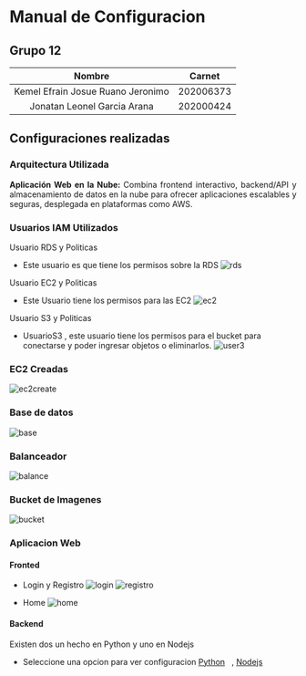 # Manual de Configuracion

## Grupo 12

| Nombre           | Carnet       |
|:----------------:|:------------:|
|Kemel Efrain Josue Ruano Jeronimo | 202006373 |
|Jonatan Leonel Garcia Arana | 202000424 |

## Configuraciones realizadas


### Arquitectura Utilizada
<div style="text-align: justify">
    <strong> Aplicación Web en la Nube: </strong> Combina frontend interactivo, backend/API y almacenamiento de datos en la nube para ofrecer aplicaciones escalables y seguras, desplegada en plataformas como AWS.
</div>

### Usuarios IAM Utilizados

Usuario RDS y Politicas 
* Este usuario es que tiene los permisos sobre la RDS
![rds](./Images/userrds.jpeg)

Usuario EC2 y Politicas
* Este Usuario tiene los permisos para las EC2
![ec2](./Images/ec2.jpeg)

Usuario S3 y Politicas
* UsuarioS3 ,  este usuario tiene los permisos para el bucket para conectarse y poder ingresar objetos o eliminarlos.
![user3](./Images/S3.PNG)


### EC2 Creadas
![ec2create](./Images/insec2.jpeg)

### Base de datos
![base](./Images/Base.jpeg)

### Balanceador
![balance](./Images/Balance.jpeg)

### Bucket de Imagenes
![bucket](./Images/bucketimage.PNG)

### Aplicacion Web
#### Fronted
* Login y Registro
![login](./Images/login.PNG)
![registro](./Images/registro.PNG)

* Home
![home](./Images/home.PNG)

#### Backend
Existen dos un hecho en Python y uno en Nodejs
* Seleccione una opcion para ver configuracion
[Python](https://github.com/Jona1056/GRUPO12_PRAC1_SEMI/tree/main/Backend_Python) &nbsp; ,
[Nodejs](https://github.com/Jona1056/GRUPO12_PRAC1_SEMI/tree/main/backend_node)
